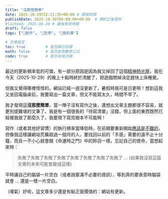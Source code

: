 ```yaml
---
title: "沒那麼簡單"
date: 2025-10-29T22:21:35+08:00 # 撰寫時間
publishDate: 2025-10-30T06:00:00+08:00  # 預約之後發布
#lastmod: 2025-06-30 # 最後修改時間
draft: false
tags: ["📝創作", "💭哲學", "🐧我的事"]

# 文章設定
toc: true         # 是否顯示目錄
math: false       # 是否啟用數學公式
code: true        # 是否有程式碼
---
```


最近的更新頻率低的可憐，有一部分原因是因為我又掉回了這個[精神時光屋](https://tux24.xyz/articles/valorant-and-cs2/)。我在今天（2025-10-29）的晚上十點時終於清醒了，把遊戲關掉決定趕快上床睡覺。

但我又覺得哪裡怪怪的，網站已經一週沒更新了，暑假時我可是日更啊！想到這我又坐回電腦桌前，我要寫出一篇文章，但又不能寫太久，時間不早了。

我才發現這**沒那麼簡單**，當一陣子沒有寫作之後，連想出文章主題都很不容易，就更別提難堪的文筆了。我是有一個很長的「待寫清單」沒錯，但上面的東西既然已經被我放了那麼久了，我要現下寫完根本不可能啊！

寫作（或者其他好習慣）的執行頻率當降低時，在前期要重新開始[應該是不難的](https://alexhsu.com/streak)，但像我這樣讓網站荒蕪超過一個月的人，要找回以前的「手感」需要的遠不止十分鐘，而且一不小心就會跟《命運時之門》中的鈴羽一樣，忘記自己的使命，當想起來時：

> 失敗了失敗了失敗了失敗了失敗了失敗了失敗了失敗了 ... (如果我沒寫這篇文章的未來可能會變成這樣)

平時讓自己的腦袋一片空白（或者說塞滿不必要的資訊），等到真的要表意時腦袋就會 ... 還是一樣一片空白。

（嘆氣）好啦，這文章多少還是有點正面價值的：網站有更新。